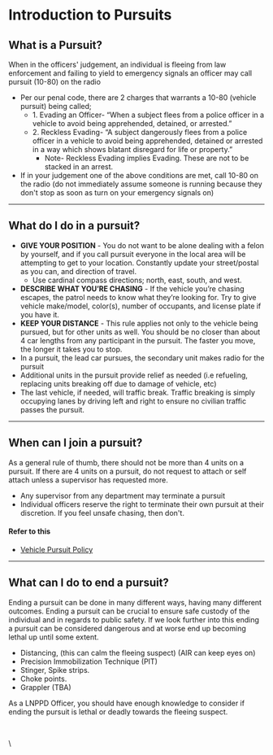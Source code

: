 # Introduction to Pursuits

## What is a Pursuit?

When in the officers' judgement, an individual is fleeing from law enforcement and failing to yield to emergency signals an officer may call pursuit (10-80) on the radio

* Per our penal code, there are 2 charges that warrants a 10-80 (vehicle pursuit) being called;
  * 1\. Evading an Officer- “When a subject flees from a police officer in a vehicle to avoid being apprehended, detained, or arrested.”
  * 2\. Reckless Evading- “A subject dangerously flees from a police officer in a vehicle to avoid being apprehended, detained or arrested in a way which shows blatant disregard for life or property.”
    * Note- Reckless Evading implies Evading. These are not to be stacked in an arrest.
* If in your judgement one of the above conditions are met, call 10-80 on the radio (do not immediately assume someone is running because they don't stop as soon as turn on your emergency signals on)

***

## What do I do in a pursuit?

* **GIVE YOUR POSITION** - You do not want to be alone dealing with a felon by yourself, and if you call pursuit everyone in the local area will be attempting to get to your location. Constantly update your street/postal as you can, and direction of travel.
  * Use cardinal compass directions; north, east, south, and west.
* **DESCRIBE WHAT YOU’RE CHASING** - If the vehicle you’re chasing escapes, the patrol needs to know what they’re looking for. Try to give vehicle make/model, color(s), number of occupants, and license plate if you have it.
* **KEEP YOUR DISTANCE** - This rule applies not only to the vehicle being pursued, but for other units as well. You should be no closer than about 4 car lengths from any participant in the pursuit. The faster you move, the longer it takes you to stop.
* In a pursuit, the lead car pursues, the secondary unit makes radio for the pursuit
* Additional units in the pursuit provide relief as needed (i.e refueling, replacing units breaking off due to damage of vehicle, etc)
* The last vehicle, if needed, will traffic break. Traffic breaking is simply occupying lanes by driving left and right to ensure no civilian traffic passes the pursuit.

***

## When can I join a pursuit?

As a general rule of thumb, there should not be more than 4 units on a pursuit. If there are 4 units on a pursuit, do not request to attach or self attach unless a supervisor has requested more.

* Any supervisor from any department may terminate a pursuit
* Individual officers reserve the right to terminate their own pursuit at their discretion. If you feel unsafe chasing, then don't.

#### Refer to this

* [Vehicle Pursuit Policy](https://lnp-rp.gitbook.io/lnppd-vehicle-pursuit-policy/)​

***

## What can I do to end a pursuit?

Ending a pursuit can be done in many different ways, having many different outcomes. Ending a pursuit can be crucial to ensure safe custody of the individual and in regards to public safety. If we look further into this ending a pursuit can be considered dangerous and at worse end up becoming lethal up until some extent.

* Distancing, (this can calm the fleeing suspect) (AIR can keep eyes on)
* Precision Immobilization Technique (PIT)
* Stinger, Spike strips.
* Choke points.
* Grappler (TBA)

As a LNPPD Officer, you should have enough knowledge to consider if ending the pursuit is lethal or deadly towards the fleeing suspect.



​

\


